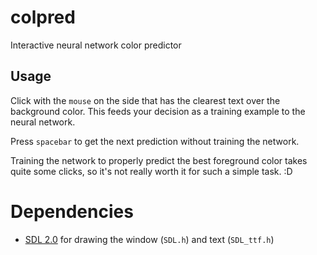 # colpred

Interactive neural network color predictor

## Usage

Click with the `mouse` on the side that has the clearest text over the background color.
This feeds your decision as a training example to the neural network.

Press `spacebar` to get the next prediction without training the network.

Training the network to properly predict the best foreground color takes quite some clicks, so it's not really worth it for such a simple task. :D

# Dependencies

- [SDL 2.0](https://www.libsdl.org/index.php) for drawing the window (`SDL.h`) and text (`SDL_ttf.h`)
